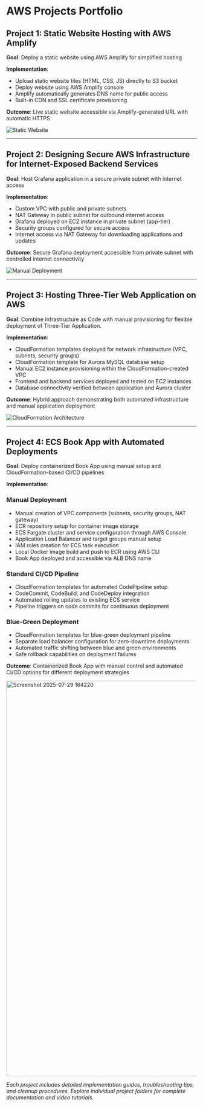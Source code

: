 # AWS Projects Portfolio

## Project 1: Static Website Hosting with AWS Amplify

**Goal**: Deploy a static website using AWS Amplify for simplified hosting

**Implementation**: 
- Upload static website files (HTML, CSS, JS) directly to S3 bucket
- Deploy website using AWS Amplify console
- Amplify automatically generates DNS name for public access
- Built-in CDN and SSL certificate provisioning

**Outcome**: Live static website accessible via Amplify-generated URL with automatic HTTPS

![Static Website](https://github.com/user-attachments/assets/b8f5903e-525e-4b3e-ba1a-3082600a7ea3)

---

## Project 2: Designing Secure AWS Infrastructure for Internet-Exposed Backend Services

**Goal**: Host Grafana application in a secure private subnet with internet access

**Implementation**:
- Custom VPC with public and private subnets
- NAT Gateway in public subnet for outbound internet access
- Grafana deployed on EC2 instance in private subnet (app-tier)
- Security groups configured for secure access
- Internet access via NAT Gateway for downloading applications and updates

**Outcome**: Secure Grafana deployment accessible from private subnet with controlled internet connectivity

![Manual Deployment](https://github.com/user-attachments/assets/dd9bef27-0db5-4852-a40f-92103664182c)

---

## Project 3: Hosting Three-Tier Web Application on AWS

**Goal**: Combine Infrastructure as Code with manual provisioning for flexible deployment of Three-Tier Application.

**Implementation**:
- CloudFormation templates deployed for network infrastructure (VPC, subnets, security groups)
- CloudFormation template for Aurora MySQL database setup
- Manual EC2 instance provisioning within the CloudFormation-created VPC
- Frontend and backend services deployed and tested on EC2 instances
- Database connectivity verified between application and Aurora cluster

**Outcome**: Hybrid approach demonstrating both automated infrastructure and manual application deployment

![CloudFormation Architecture](https://github.com/user-attachments/assets/01a5a360-e550-4b76-82c7-8a27800ec777)

---

## Project 4: ECS Book App with Automated Deployments

**Goal**: Deploy containerized Book App using manual setup and CloudFormation-based CI/CD pipelines

**Implementation**:

### Manual Deployment
- Manual creation of VPC components (subnets, security groups, NAT gateway)
- ECR repository setup for container image storage
- ECS Fargate cluster and service configuration through AWS Console
- Application Load Balancer and target groups manual setup
- IAM roles creation for ECS task execution
- Local Docker image build and push to ECR using AWS CLI
- Book App deployed and accessible via ALB DNS name

### Standard CI/CD Pipeline
- CloudFormation templates for automated CodePipeline setup
- CodeCommit, CodeBuild, and CodeDeploy integration
- Automated rolling updates to existing ECS service
- Pipeline triggers on code commits for continuous deployment

### Blue-Green Deployment
- CloudFormation templates for blue-green deployment pipeline
- Separate load balancer configuration for zero-downtime deployments
- Automated traffic shifting between blue and green environments
- Safe rollback capabilities on deployment failures

**Outcome**: Containerized Book App with manual control and automated CI/CD options for different deployment strategies

<img width="1911" height="1046" alt="Screenshot 2025-07-29 164220" src="https://github.com/user-attachments/assets/6371e465-3c0b-497d-b8e5-e3489413c98d" />



*Each project includes detailed implementation guides, troubleshooting tips, and cleanup procedures. Explore individual project folders for complete documentation and video tutorials.*
